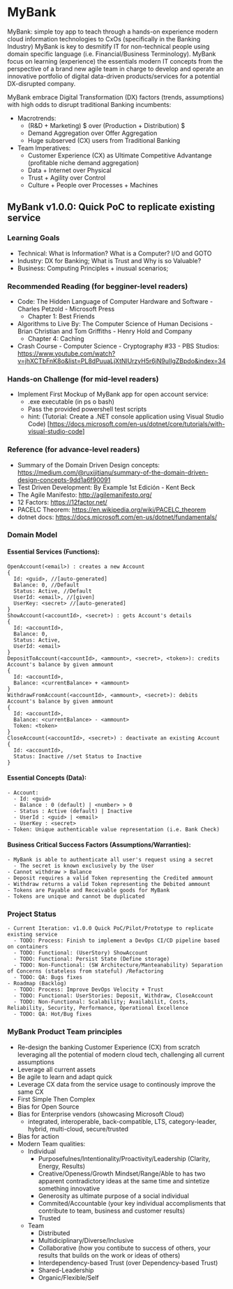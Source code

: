 # MyBank
MyBank: simple toy app to teach through a hands-on experience modern cloud information technologies to CxOs (specifically in the Banking Industry)
MyBank is key to desmitify IT for non-technical people using domain specific language (i.e. Financial/Business Terminology).
MyBank focus on learning (experience) the essentials modern IT concepts from the perspective of a brand new agile team in charge to develop and operate an innovative portfolio of digital data-driven products/services for a potential DX-disrupted company.

MyBank embrace Digital Transformation (DX) factors (trends, assumptions) with high odds to disrupt traditional Banking incumbents:
  - Macrotrends:
    - (R&D + Marketing) $ over (Production + Distribution) $ 
    - Demand Aggregation over Offer Aggregation
    - Huge subserved (CX) users from Traditional Banking 
  - Team Imperatives:
    - Customer Experience (CX) as Ultimate Competitive Advantange (profitable niche demand aggregation)
    - Data + Internet over Physical
    - Trust + Agility over Control
    - Culture + People over Processes + Machines

## MyBank v1.0.0: Quick PoC to replicate existing service

### Learning Goals
  - Technical: What is Information? What is a Computer? I/O and GOTO
  - Industry: DX for Banking; What is Trust and Why is so Valuable?
  - Business: Computing Principles + inusual scenarios;

### Recommended Reading (for begginer-level readers)
  - Code: The Hidden Language of Computer Hardware and Software - Charles Petzold - Microsoft Press
    - Chapter 1: Best Friends
  - Algorithms to Live By: The Computer Science of Human Decisions - Brian Christian and Tom Griffiths - Henry Hold and Company
    - Chapter 4: Caching
  - Crash Course - Computer Science - Cryptography #33 - PBS Studios: https://www.youtube.com/watch?v=jhXCTbFnK8o&list=PL8dPuuaLjXtNlUrzyH5r6jN9ulIgZBpdo&index=34

### Hands-on Challenge (for mid-level readers)
  - Implement First Mockup of MyBank app for open account service: 
    - .exe executable (in ps o bash)
    - Pass the provided powershell test scripts
    - hint: (Tutorial: Create a .NET console application using Visual Studio Code) [https://docs.microsoft.com/en-us/dotnet/core/tutorials/with-visual-studio-code]

### Reference (for advance-level readers)
  - Summary of the Domain Driven Design concepts: https://medium.com/@ruxijitianu/summary-of-the-domain-driven-design-concepts-9dd1a6f90091
  - Test Driven Development: By Example 1st Edición - Kent Beck
  - The Agile Manifesto: http://agilemanifesto.org/
  - 12 Factors: https://12factor.net/
  - PACELC Theorem: https://en.wikipedia.org/wiki/PACELC_theorem
  - dotnet docs: https://docs.microsoft.com/en-us/dotnet/fundamentals/

### Domain Model
#### Essential Services (Functions):
    OpenAccount(<email>) : creates a new Account 
    { 
      Id: <guid>, //[auto-generated]
      Balance: 0, //Default
      Status: Active, //Default
      UserId: <email>, //[given]
      UserKey: <secret> //[auto-generated]
    }
    ShowAccount(<accountId>, <secret>) : gets Account's details
    { 
      Id: <accountId>, 
      Balance: 0, 
      Status: Active, 
      UserId: <email>
    }
    DepositToAccount(<accountId>, <ammount>, <secret>, <token>): credits Account's balance by given ammount
    { 
      Id: <accountId>, 
      Balance: <currentBalance> + <ammount>
    }
    WithdrawFromAccount(<accountId>, <ammount>, <secret>): debits Account's balance by given ammount
    { 
      Id: <accountId>, 
      Balance: <currentBalance> - <ammount>
      Token: <token>
    }
    CloseAccount(<accountId>, <secret>) : deactivate an existing Account
    { 
      Id: <accountId>, 
      Status: Inactive //set Status to Inactive
    }
    
#### Essential Concepts (Data):
    - Account:
      - Id: <guid>
      - Balance : 0 (default) | <number> > 0
      - Status : Active (default) | Inactive
      - UserId : <guid> | <email>
      - UserKey : <secret>
    - Token: Unique authenticable value representation (i.e. Bank Check)

#### Business Critical Success Factors (Assumptions/Warranties):
    - MyBank is able to authenticate all user's request using a secret
      - The secret is known exclusively by the User
    - Cannot withdraw > Balance
    - Deposit requires a valid Token representing the Credited ammount
    - Withdraw returns a valid Token representing the Debited ammount
    - Tokens are Payable and Receivable goods for MyBank
    - Tokens are unique and cannot be duplicated

### Project Status
    - Current Iteration: v1.0.0 Quick PoC/Pilot/Prototype to replicate existing service
      - TODO: Process: Finish to implement a DevOps CI/CD pipeline based on containers
      - TODO: Functional: (UserStory) ShowAccount
      - TODO: Functional: Persist State (Define storage)
      - TODO: Non-Functional: (SW Architecture/Manteanability) Separation of Concerns (stateless from stateful) /Refactoring
      - TODO: QA: Bugs fixes
    - Roadmap (Backlog)
      - TODO: Process: Improve DevOps Velocity + Trust
      - TODO: Functional: UserStories: Deposit, Withdraw, CloseAccount
      - TODO: Non-Functional: Scalability; Availabilit, Costs, Reliability, Security, Performance, Operational Excellence
      - TODO: QA: Hot/Bug fixes

### MyBank Product Team principles
  - Re-design the banking Customer Experience (CX) from scratch leveraging all the potential of modern cloud tech, challenging all current assumptions
  - Leverage all current assets
  - Be agile to learn and adapt quick
  - Leverage CX data from the service usage to continously improve the same CX
  - First Simple Then Complex
  - Bias for Open Source
  - Bias for Enterprise vendors (showcasing Microsoft Cloud)
    - integrated, interoperable, back-compatible, LTS, category-leader, hybrid, multi-cloud, secure/trusted
  - Bias for action
  - Modern Team qualities:
    - Individual
      - Purposefulnes/Intentionality/Proactivity/Leadership (Clarity, Energy, Results)
      - Creative/Openess/Growth Mindset/Range/Able to has two apparent contradictory ideas at the same time and sintetize something innovative
      - Generosity as ultimate purpose of a social individual
      - Commited/Accountable (your key individual accomplisments that contribute to team, business and customer results)
      - Trusted
    - Team
      - Distributed
      - Multidiciplinary/Diverse/Inclusive
      - Collaborative (how you contibute to success of others, your results that builds on the work or ideas of others)
      - Interdependency-based Trust (over Dependency-based Trust)
      - Shared-Leadership 
      - Organic/Flexible/Self 

